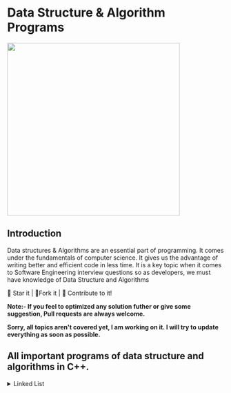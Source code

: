 # Data Structure & Algorithm Programs

<p align="left">
  <img width="400" src="https://res.cloudinary.com/teepublic/image/private/s--AKRfPTdo--/t_Resized%20Artwork/c_fit,g_north_west,h_954,w_954/co_000000,e_outline:48/co_000000,e_outline:inner_fill:48/co_ffffff,e_outline:48/co_ffffff,e_outline:inner_fill:48/co_bbbbbb,e_outline:3:1000/c_mpad,g_center,h_1260,w_1260/b_rgb:eeeeee/c_limit,f_auto,h_630,q_90,w_630/v1591365438/production/designs/11020583_0.jpg">
</p>

## Introduction
Data structures & Algorithms are an essential part of programming. It comes under the fundamentals of computer science. It gives us the advantage of writing better and efficient code in less time. It is a key topic when it comes to Software Engineering interview questions so as developers, we must have knowledge of Data Structure and Algorithms

🌟 Star it | 🍴Fork it | 🤝 Contribute to it!

<b> Note:- If you feel to optimized any solution futher or give some suggestion, Pull requests are always welcome.</b>

<b> Sorry, all topics aren't covered yet, I am working on it. I will try to update everything as soon as possible. </b>

## All important programs of data structure and algorithms in C++.

<details>
  <summary>Linked List</summary>
  <ol>
    <li> <a href="https://github.com/jayendra1107/Data-Structure-Programs/blob/main/Linked%20List/01_Node.cpp">Creating linked list node.</a></li>
    <li> <a href="https://github.com/jayendra1107/Data-Structure-Programs/blob/main/Linked%20List/02_print_linked_list.cpp">Printing a linked list.</a> (Recursive and Iterative Both)</li>
    <li> <a href="https://github.com/jayendra1107/Data-Structure-Programs/blob/main/Linked%20List/03_insert_node.cpp">Inserting a node at ith position.</a> (Recursive and Iterative Both)</li>
    <li> <a href="https://github.com/jayendra1107/Data-Structure-Programs/blob/main/Linked%20List/04_delete_node.cpp">Deleting a node at ith position.</a> (Recursive and Iterative Both)</li>
    <li> <a href="https://github.com/jayendra1107/Data-Structure-Programs/blob/main/Linked%20List/05_search_in_linked_list.cpp">Searching an element in linked list.</a> (Recursive and Iterative Both)</li>
    <li> <a href="https://github.com/jayendra1107/Data-Structure-Programs/blob/main/Linked%20List/06_middle_of_linked_list.cpp">Finding middle element of linked list.</a> </li>
    <li> <a href="https://github.com/jayendra1107/Data-Structure-Programs/blob/main/Linked%20List/07_nth_node_from_end.cpp">Finding nth node from the end.</a></li>
    <li> <a href="https://github.com/jayendra1107/Data-Structure-Programs/blob/main/Linked%20List/08_reverse_linked_list.cpp">Reversing a linked list.</a> (Recursive and Iterative Both)</li>
    <li> <a href="https://github.com/jayendra1107/Data-Structure-Programs/blob/main/Linked%20List/09_sorted_insert.cpp">Inserting a node in sorted linked list.</a></li>
    <li> <a href="https://github.com/jayendra1107/Data-Structure-Programs/blob/main/Linked%20List/10_remove_duplicates_from_sorted_linked_list.cpp">Removing duplicates from a sorted linked list.</a></li>
    <li> <a href="https://github.com/jayendra1107/Data-Structure-Programs/blob/main/Linked%20List/11_merge_two_sorted_linked_lists.cpp">Merge two sorted linked lists.</a></li>
    <li> <a href="https://github.com/jayendra1107/Data-Structure-Programs/blob/main/Linked%20List/12_merge_sort_linked_list.cpp">Sorting linked list using merge sort.</a></li>
  </ol>
</details>
